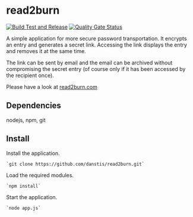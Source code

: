 # read2burn

[![Build Test and Release](https://github.com/danstis/read2burn/actions/workflows/build.yml/badge.svg)](https://github.com/danstis/read2burn/actions/workflows/build.yml)
[![Quality Gate Status](https://sonarcloud.io/api/project_badges/measure?project=danstis_read2burn&metric=alert_status)](https://sonarcloud.io/summary/new_code?id=danstis_read2burn)

A simple application for more secure password transportation. It encrypts an entry and generates a secret link. Accessing the link displays the entry and removes it at the same time.

The link can be sent by email and the email can be archived without compromising the secret entry (of course only if it has been accessed by the recipient once).

Please have a look at [read2burn.com](https://www.read2burn.com/)

## Dependencies

nodejs, npm, git

## Install

Install the application.

    `git clone https://github.com/danstis/read2burn.git`

Load the required modules.

    `npm install`

Start the application.

    `node app.js`
